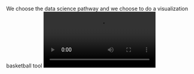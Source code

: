 We choose the data science pathway and we choose to do a visualization basketball tool 
<video src="https://github.com/user-attachments/assets/fe9be5e7-293b-4e1f-81dd-ac1e58874caa" controls="controls" style="max-width: 730px;">
</video>



